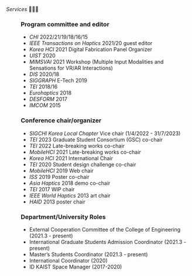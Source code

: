 <dt>
  <i>Services</i> 🙋🏻‍♂️
</dt>
  
<dd>

### Program committee and editor

- _CHI_ 2022/21/19/18/16/15
- _IEEE Transactions on Haptics_ 2021/20 guest editor
- _Korea HCI_ 2021 Digital Fabrication Panel Organizer
- _UIST_ 2020
- _MIMSVAI_ 2021 Workshop (Multiple Input Modalities and Sensations for VR/AR Interactions)
- _DIS_ 2020/18
- _SIGGRAPH_ E-Tech 2019
- _TEI_ 2018/16
- _Eurohaptics_ 2018
- _DESFORM_ 2017
- _IMCOM_ 2015

### Conference chair/organizer

- _SIGCHI Korea Local Chapter_ Vice chair (1/4/2022 - 31/7/2023)
- _TEI_ 2023 Graduate Student Consortium (GSC) co-chair
- _TEI_ 2022 Late-breaking works co-chair
- _MobileHCI_ 2021 Late-breaking works co-chair
- _Korea HCI_ 2021 International Chair
- _TEI_ 2020 Student design challenge co-chair
- _MobileHCI_ 2019 Web chair
- _ISS_ 2019 Poster co-chair
- _Asia Haptics_ 2018 demo co-chair
- _TEI_ 2017 WIP chair
- _IEEE World Haptics_ 2013 art chair
- _HAID_ 2013 poster chair

### Department/University Roles

- External Cooperation Committee of the College of Engineering (2021.3 - present)
- International Graduate Students Admission Coordinator (2021.3 - present)
- Master’s Students Coordinator (2021.3 - present)
- International Coordinator (2020)
- ID KAIST Space Manager (2017-2020)

</dd>
